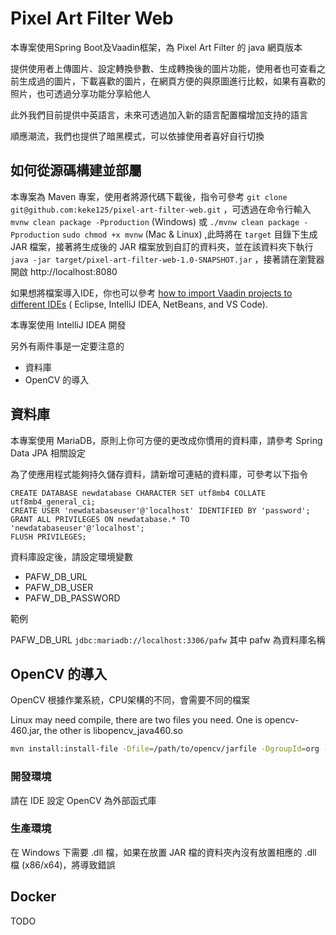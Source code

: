 # Pixel Art Filter Web

本專案使用Spring Boot及Vaadin框架，為 Pixel Art Filter 的 java 網頁版本

提供使用者上傳圖片、設定轉換參數、生成轉換後的圖片功能，使用者也可查看之前生成過的圖片，下載喜歡的圖片，在網頁方便的與原圖進行比較，如果有喜歡的照片，也可透過分享功能分享給他人

此外我們目前提供中英語言，未來可透過加入新的語言配置檔增加支持的語言

順應潮流，我們也提供了暗黑模式，可以依據使用者喜好自行切換

## 如何從源碼構建並部屬

本專案為 Maven 專案，使用者將源代碼下載後，指令可參考 `git clone git@github.com:keke125/pixel-art-filter-web.git`
，可透過在命令行輸入 `mvnw clean package -Pproduction` (Windows) 或 `./mvnw clean package -Pproduction` `sudo chmod +x mvnw` (Mac & Linux)
,此時將在 `target` 目錄下生成 JAR 檔案，接著將生成後的 JAR
檔案放到自訂的資料夾，並在該資料夾下執行 `java -jar target/pixel-art-filter-web-1.0-SNAPSHOT.jar`
，接著請在瀏覽器開啟 http://localhost:8080

如果想將檔案導入IDE，你也可以參考 [how to import Vaadin projects to different IDEs](https://vaadin.com/docs/latest/guide/step-by-step/importing) (
Eclipse, IntelliJ IDEA, NetBeans, and VS Code).

本專案使用 IntelliJ IDEA 開發

另外有兩件事是一定要注意的

- 資料庫
- OpenCV 的導入

## 資料庫

本專案使用 MariaDB，原則上你可方便的更改成你慣用的資料庫，請參考 Spring Data JPA 相關設定

為了使應用程式能夠持久儲存資料，請新增可連結的資料庫，可參考以下指令

```mysql
CREATE DATABASE newdatabase CHARACTER SET utf8mb4 COLLATE utf8mb4_general_ci;
CREATE USER 'newdatabaseuser'@'localhost' IDENTIFIED BY 'password';
GRANT ALL PRIVILEGES ON newdatabase.* TO 'newdatabaseuser'@'localhost';
FLUSH PRIVILEGES;
```

資料庫設定後，請設定環境變數

- PAFW_DB_URL
- PAFW_DB_USER
- PAFW_DB_PASSWORD

範例

PAFW_DB_URL `jdbc:mariadb://localhost:3306/pafw` 其中 pafw 為資料庫名稱

## OpenCV 的導入

OpenCV 根據作業系統，CPU架構的不同，會需要不同的檔案

Linux may need compile, there are two files you need. One is opencv-460.jar, the other is libopencv_java460.so

```bash
mvn install:install-file -Dfile=/path/to/opencv/jarfile -DgroupId=org -DartifactId=opencv -Dversion=4.6.0 -Dpackaging=jar
```

### 開發環境

請在 IDE 設定 OpenCV 為外部函式庫

### 生產環境

在 Windows 下需要 .dll 檔，如果在放置 JAR 檔的資料夾內沒有放置相應的 .dll 檔 (x86/x64)，將導致錯誤

## Docker

TODO
